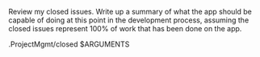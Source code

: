 Review my closed issues. Write up a summary of what the app should be capable of doing at this point in the 
  development process, assuming the closed issues represent 100% of work that has been done on the app.

  .ProjectMgmt/closed $ARGUMENTS